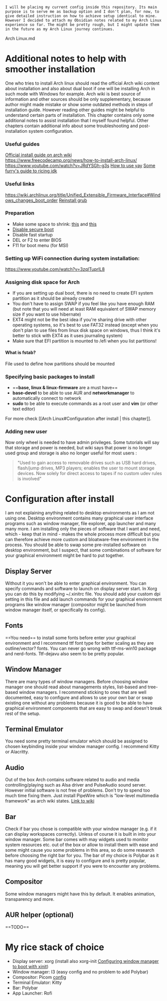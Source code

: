 `I will be placing my current config inside this repository. Its main purpose is to serve me as backup option and I don't plan, for now, to give detailed instruction on how to achieve setup identical to mine.
However I decided to attach my Obsidian notes related to my Arch Linux experience so far. The might be pretty rough, but I might update them in the future as my Arch Linux journey continues.`

Arch Linux.md

# Additional notes to help with smoother installation
One who tries to install Arch linux should read the official Arch wiki content about installation and also about dual boot if one will be installing Arch in such mode with Windows for example. Arch wiki is best source of information and other sources should be only supplementary, because author might made mistake or show some outdated methods in steps of installation guide.
However reading other guides might be helpful to  understand certain parts of installation.
This chapter contains only some additional notes to assist installation that I myself found helpful. Other chapters contain additional info about some troubleshooting and post-installation system configuration.

### Useful guides
[Official install guide on arch wiki](https://wiki.archlinux.org/title/installation_guide)
https://www.freecodecamp.org/news/how-to-install-arch-linux/
https://www.youtube.com/watch?v=JRdYSGh-g3s
[How to use yay](https://www.youtube.com/watch?v=EYiN8vDkacc)
[Some furry's guide to ricing idk](https://github.com/ibrahimbutt/direwolf-arch-rice)

### Useful links
https://wiki.archlinux.org/title/Unified_Extensible_Firmware_Interface#Windows_changes_boot_order
[Reinstall grub](https://sangams.com.np/how-to-restore-reinstall-grub-bootloader-in-arch-linux/)

### Preparation
- Make some space to shrink: [this](https://superuser.com/questions/1403035/why-is-the-size-of-available-shrink-space-is-only-13286-mb-on-250-gb-samsung-ssd) and [this](https://www.youtube.com/watch?v=hf8qbwp78gA)
- [Disable secure boot](https://www.youtube.com/watch?v=vurIhOhTF0A)
- Disable fast startup
- DEL or F2 to enter BIOS
- F11 for boot menu (for MSI)

### Setting up WiFi connection during system installation:
https://www.youtube.com/watch?v=3zqITuprlL8

### Assigning disk space for Arch
- If you are setting up dual boot, there is no need to create EFI system partition as it should be already created
- You don't have to assign SWAP if you feel like you have enough RAM (but note that you will need at least RAM equivalent of SWAP memory size if you want to use hibernate)
- EXT4 might not be the best idea if you're sharing drive with other operating systems, so it's best to use FAT32 instead (except when you don't plan to use files from linux disk space on windows, thus I think it's better to stick with EXT4 as it uses journaling system)
- Make sure that EFI partition is mounted to /efi when you list partitions!

#### What is fstab?
File used to define how partitions should be mounted

### Specifying basic packages to install 
- ==**base, linux & linux-firmware** are a must have==
- **base-devel** to be able to use AUR and **networkmanager** to automatically connect to network
- **sudo** to be able to execute commands as a root user and **vim** (or other text editor)

For more check [[Arch Linux#Configuration after install | this chapter]].

### Adding new user
Now only wheel is needed to have admin privileges. Some tutorials will say that storage and power is needed, but wiki says that power is no longer used group and storage is also no longer useful for most users :
>"Used to gain access to removable drives such as USB hard drives, flash/jump drives, MP3 players; enables the user to mount storage devices.
Now solely for direct access to tapes if no custom udev rules is involved" 

# Configuration after install
I am not explaining anything related to desktop environments as I am not using one. Desktop environment contains many graphical user interface programs such as window manager, file explorer, app launcher and many many more. I am installing only the pieces of software that I want and need, which - keep that in mind - makes the whole process more difficult but you can therefore achieve more custom and bloatware-free environment in the process. You should be able to swap some pre-installed software on desktop environment, but I suspect, that some combinations of software for your graphical environment might be hard to put together.

## Display Server
Without it you won't be able to enter graphical environment.
You can specify commands and software to launch on display server start. In Xorg you can do this by modifying ~/.xinitrc file. You should add your custom dpi setting in this file and add launch commands for your graphical environment programs like window manager (compositor might be launched from window manager itself, or specifically its config).

## Fonts
==You need== to install some fonts before enter your graphical environment and I recommend ttf font type for better scaling as they are outline/vector? fonts. You can never go wrong with ttf-ms-win10 package and nerd-fonts. Ttf-dejavu also seem to be pretty popular.

## Window Manager
There are many types of window managers. Before choosing window manager one should read about managements styles, list-based and tree-based window managers. I recommend sticking to ones that are well documented, easy to configure and allows to use your own bar or swap existing one without any problems because it is good to be able to have graphical environment components that are easy to swap and doesn't break rest of the setup.

## Terminal Emulator
You need some pretty terminal emulator which should be assigned to chosen keybinding inside your window manager config. I recommend Kitty or Alacritty. 

## Audio
Out of the box Arch contains software related to audio and media controlling/playing such as Alsa driver and PulseAudio sound server. However initial software is not free of problems. Don't try to spend too much time fixing them. Just install PipeWire which is "low-level multimedia framework" as arch wiki states. [Link to wiki](https://wiki.archlinux.org/title/PipeWire)

## Bar
Check if bar you chose is compatible with your window manager (e.g. if it can display workspaces correctly). Unless of course it is built in into your window manager.
Some bar comes with may widgets used to monitor system resources etc. out of the box or allow to install them with ease and some might cause you some problems in this area, so do some research before choosing the right bar for you. The bar of my choice is Polybar as it has many good widgets, it is easy to configure and is pretty popular, meaning you will get better support if you were to encounter any problems.

## Compositor 
Some window managers might have this by default. It enables animation, transparency and more.

## AUR helper (optional)
==TODO==

# My rice stack of choice
- Display server: xorg (install also xorg-init  [Configuring window manager to boot with xinit](https://www.youtube.com/watch?v=pouX5VvX0_Q))
- Window manager: I3 (easy config and no problem to add Polybar)
- Compositor: Picom [config](https://www.youtube.com/watch?v=qKtit_B7Keo)
- Terminal Emulator: Kitty 
- Bar: Polybar
- App Launcher: Rofi
